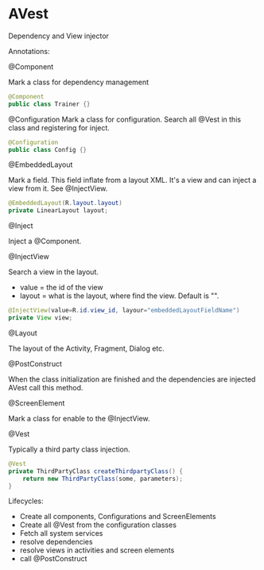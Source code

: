 AVest
=====
Dependency and View injector

Annotations:

@Component

Mark a class for dependency management

```java
@Component
public class Trainer {}
```

@Configuration
Mark a class for configuration.
Search all @Vest in this class and registering for inject.

```java
@Configuration
public class Config {}
```

@EmbeddedLayout

Mark a field. This field inflate from a layout XML. It's a view and can inject a view from it. See @InjectView.

```java
@EmbeddedLayout(R.layout.layout)
private LinearLayout layout;
```


@Inject

Inject a @Component.


@InjectView

Search a view in the layout.

* value = the id of the view
* layout = what is the layout, where find the view. Default is "".

```java
@InjectView(value=R.id.view_id, layour="embeddedLayoutFieldName")
private View view;
```


@Layout

The layout of the Activity, Fragment, Dialog etc.


@PostConstruct

When the class initialization are finished  and the dependencies are injected AVest call this method.


@ScreenElement

Mark a class for enable to the @InjectView.


@Vest

Typically a third party class injection.

```java
@Vest
private ThirdPartyClass createThirdpartyClass() {
	return new ThirdPartyClass(some, parameters);
}
```



Lifecycles:
* Create all components, Configurations and ScreenElements
* Create all @Vest from the configuration classes
* Fetch all system services
* resolve dependencies
* resolve views in activities and screen elements
* call @PostConstruct

